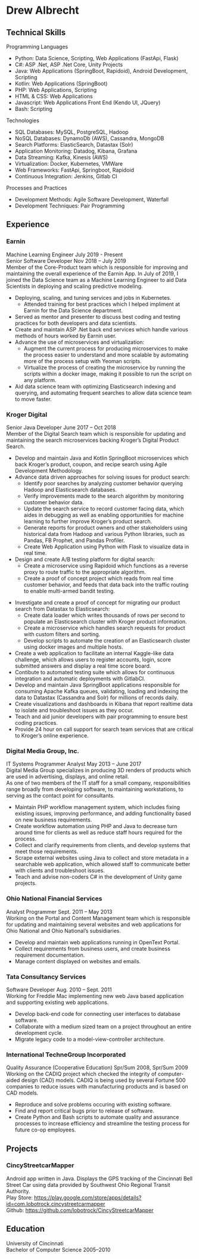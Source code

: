 # Drew Albrecht

## Technical Skills

Programming Languages
- Python: Data Science, Scripting, Web Applications (FastApi, Flask)
- C#: ASP .Net, ASP .Net Core, Unity Projects
- Java: Web Applications (SpringBoot, Rapidoid), Android Development, Scripting
- Kotlin: Web Applications (SpringBoot)
- PHP: Web Applications, Scripting
- HTML & CSS: Web Applications
- Javascript: Web Applications Front End (Kendo UI, JQuery)
- Bash: Scripting

Technologies
- SQL Databases:  MySQL, PostgreSQL, Hadoop
- NoSQL Databases: DynamoDb (AWS), Cassandra, MongoDB
- Search Platforms: ElasticSearch, Datastax (Solr)
- Application Monitoring: Datadog, Kibana, Grafana
- Data Streaming: Kafka, Kinesis (AWS)
- Virtualization: Docker, Kubernetes, VMWare
- Web Frameworks: FastApi, Springboot, Rapidoid
- Continuous Integration: Jenkins, Gitlab CI

Processes and Practices
- Development Methods: Agile Software Development, Waterfall
- Development Techniques: Pair Programming


## Experience
### Earnin 
Machine Learning Engineer July 2019 - Present  
Senior Software Developer Nov 2018 – July 2019  
Member of the Core-Product team which is responsible for improving and maintaining the overall experience of the Earnin
App.  In July of 2019, I joined the Data Science team as a Machine Learning Engineer to aid Data Scientists in deploying and scaling predictive modeling.


* Deploying, scaling, and tuning services and jobs in Kubernetes.
   - Attended training for best practices which I helped impliment at Earnin for the Data Science department.
* Served as mentor and presenter to discuss best coding and testing practices for both developers and data scientists.
* Create and maintain ASP .Net back end services which handle various methods of hours worked by Earnin user.
* Advance the use of microservices and virtualization:
  - Augment the current process for producing microservices to make the process easier to understand and more scalable by
automating more of the process setup with Yeoman scripts.
  - Virtualize the process of creating the microservice by running the scripts within a docker image, making it possible to
run the script on any platform.
* Aid data science team with optimizing Elasticsearch indexing and querying, and automating frequent searches to allow data
science team to move faster.



### Kroger Digital 
Senior Java Developer June 2017 – Oct 2018  
Member of the Digital Search team which is responsible for updating and maintaining the search microservices backing
Kroger’s Digital Product Search.


* Develop and maintain Java and Kotlin SpringBoot microservices which back Kroger’s product, coupon, and recipe search
using Agile Development Methodology.
* Advance data driven approaches for solving issues for product search:
  - Identify poor searches by analyzing customer behavior querying Hadoop and Elasticsearch databases.
  - Verify improvements made to the search algorithm by monitoring customer behavior data.
  - Update the search service to record customer facing data, which aides in debugging as well as enabling opportunities for
machine learning to further improve Kroger’s product search.
  - Generate reports for product owners and other stakeholders using historical data from Hadoop and various Python
libraries, such as Pandas, FB Prophet, and Pandas Profiler.
  - Create Web Application using Python with Flask to visualize data in real time.
* Design and create A/B testing platform for digital search:
  - Create a microservice using Rapidoid which functions as a reverse proxy to route traffic to the appropriate algorithm.
  - Create a proof of concept project which reads from real time customer behavior, and feeds that data back into the traffic
routing to enable multi-armed bandit testing.
+ Investigate and create a proof of concept for migrating our product search from Datastax to Elasticsearch:
  - Create data loader which writes thousands of rows per second to populate an Elasticsearch cluster with Kroger product
information.
  - Create a microservice which handles search requests for product with custom filters and sorting.
  - Develop scripts to automate the creation of an Elasticsearch cluster using docker images and multiple hosts.
+ Create a web application to facilitate an internal Kaggle-like data challenge, which allows users to register accounts, login,
score submitted answers and display a real time score board.
+ Contibute to automated testing suite which allows for continuous integration and automatic deployments with GitlabCI.
+ Develop and maintain Java SpringBoot applications responsible for consuming Apache Kafka queues, validating, loading
and indexing the data to Datastax (Cassandra and Solr) for millions of records daily.
+ Create visualizations and dashboards in Kibana that report realtime data to isolate and troubleshoot issues as they occur.
+ Teach and aid junior developers with pair programming to ensure best coding practices.
+ Provide 24 hour on call support for search team services that are critical to Kroger’s online experience.


### Digital Media Group, Inc. 
IT Systems Programmer Analyst May 2013 – June 2017  
Digital Media Group specializes in producing 3D renders of products which are used in advertising, displays, and online retail.  
As one of two members of the IT staff for a small company, responsibilities range broadly from developing software, to
maintaining workstations, to serving as the contact point for consultants.


+ Maintain PHP workflow management system, which includes fixing existing issues, improving performance, and adding
functionality based on new business requirements.
+ Create workflow automation using PHP and Java to decrease turn around time for clients as well as reduce staff hours
required for the process.
+ Collect and clarify requirements from clients, and develop systems that meet those requirements.
+ Scrape external websites using Java to collect and store metadata in a searchable web application, which allowed staff to
communicate better with clients and troubleshoot issues.
+ Teach and advise non-coders C# in the development of Unity game projects.

### Ohio National Financial Services 
Analyst Programmer Sept. 2011 – May 2013  
Working on the Portal and Content Management team which is responsible for updating and maintaining several websites and
web applications for Ohio National and Ohio National’s subsidiaries.


+ Develop and maintain web applications running in OpenText Portal.
+ Collect requirements from business users, and create business requirement documentation.
+ Manage content displayed on websites and emails.



### Tata Consultancy Services 
Software Developer Aug. 2010 – Sept. 2011  
Working for Freddie Mac implementing new web Java based application and supporting existing web applications.


+ Develop back-end code for connecting user interfaces to database software.
+ Collaborate with a medium sized team on a project throughout an entire development cycle.
+ Migrate legacy code to a model-view-controller architecture.



### International TechneGroup Incorporated 
Quality Assurance (Cooperative Education) Spr/Sum 2008, Spr/Sum 2009  
Working on the CADIQ project which checked the integrity of computer-aided design (CAD) models. CADIQ is being used by
several Fortune 500 companies to reduce issues with manufacturing products and is based on CAD models.


+ Reproduce and solve problems occuring with existing software.
+ Find and report critical bugs prior to release of software.
+ Create Python and Bash scripts to automate quality and assurance processes to increase efficiency and streamline the
testing process for future co-op employees.

## Projects

### CincyStreetcarMapper

Android app written in Java. Displays the GPS tracking of the Cincinnati Bell Street Car using data provided by Southwest
Ohio Regional Transit Authority.  
Play Store: https://play.google.com/store/apps/details?id=com.lobotrock.cincystreetcarmapper  
Github: https://github.com/lobotrock/CincyStreetcarMapper

## Education
University of Cincinnati  
Bachelor of Computer Science 2005–2010
